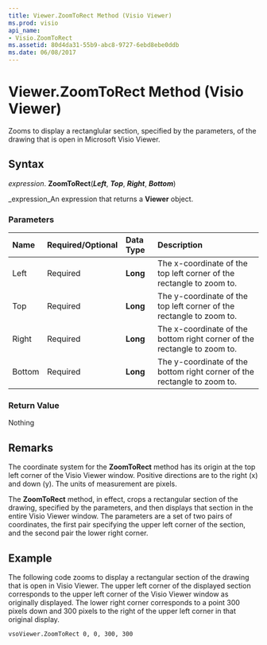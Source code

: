 ```yaml
---
title: Viewer.ZoomToRect Method (Visio Viewer)
ms.prod: visio
api_name:
- Visio.ZoomToRect
ms.assetid: 80d4da31-55b9-abc8-9727-6ebd8ebe0ddb
ms.date: 06/08/2017
---
```



# Viewer.ZoomToRect Method (Visio Viewer)

Zooms to display a rectanglular section, specified by the parameters, of the drawing that is open in Microsoft Visio Viewer.


## Syntax

 _expression_. **ZoomToRect**(**_Left_**,  **_Top_**,  **_Right_**,  **_Bottom_**)

 _expression_An expression that returns a  **Viewer** object.


### Parameters



|**Name**|**Required/Optional**|**Data Type**|**Description**|
|:-----|:-----|:-----|:-----|
|Left|Required| **Long**|The x-coordinate of the top left corner of the rectangle to zoom to.|
|Top|Required| **Long**|The y-coordinate of the top left corner of the rectangle to zoom to.|
|Right|Required| **Long**|The x-coordinate of the bottom right corner of the rectangle to zoom to.|
|Bottom|Required| **Long**|The y-coordinate of the bottom right corner of the rectangle to zoom to.|

### Return Value

Nothing


## Remarks

The coordinate system for the  **ZoomToRect** method has its origin at the top left corner of the Visio Viewer window. Positive directions are to the right (x) and down (y). The units of measurement are pixels.

The  **ZoomToRect** method, in effect, crops a rectangular section of the drawing, specified by the parameters, and then displays that section in the entire Visio Viewer window. The parameters are a set of two pairs of coordinates, the first pair specifying the upper left corner of the section, and the second pair the lower right corner.


## Example

The following code zooms to display a rectangular section of the drawing that is open in Visio Viewer. The upper left corner of the displayed section corresponds to the upper left corner of the Visio Viewer window as originally displayed. The lower right corner corresponds to a point 300 pixels down and 300 pixels to the right of the upper left corner in that original display.


```vb
vsoViewer.ZoomToRect 0, 0, 300, 300
```



